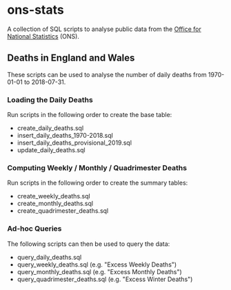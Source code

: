 # ons-stats

A collection of SQL scripts to analyse public data from the [Office for National Statistics](https://www.ons.gov.uk/) (ONS).

## Deaths in England and Wales

These scripts can be used to analyse the number of daily deaths from 1970-01-01 to 2018-07-31.

### Loading the Daily Deaths

Run scripts in the following order to create the base table:

- create_daily_deaths.sql
- insert_daily_deaths_1970-2018.sql
- insert_daily_deaths_provisional_2019.sql
- update_daily_deaths.sql

### Computing Weekly / Monthly / Quadrimester Deaths

Run scripts in the following order to create the summary tables:

- create_weekly_deaths.sql
- create_monthly_deaths.sql
- create_quadrimester_deaths.sql

### Ad-hoc Queries

The following scripts can then be used to query the data:

- query_daily_deaths.sql
- query_weekly_deaths.sql (e.g. "Excess Weekly Deaths")
- query_monthly_deaths.sql (e.g. "Excess Monthly Deaths")
- query_quadrimester_deaths.sql (e.g. "Excess Winter Deaths")

